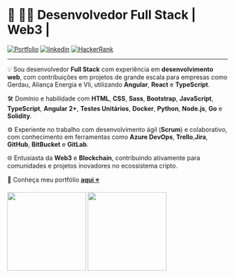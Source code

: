 # 🚀 🧑‍💻 Desenvolvedor Full Stack | Web3 |



[![Portfolio](https://img.shields.io/badge/Portfolio-%23000000.svg?style=for-the-badge&logo=firefox&logoColor=#FF7139)](https://dev-araujo.com.br/)
[![linkedin](https://img.shields.io/badge/LinkedIn-0077B5?style=for-the-badge&logo=linkedin&logoColor=white)](https://www.linkedin.com/in/araujocode/)
[![HackerRank](https://img.shields.io/badge/-Hackerrank⭐⭐⭐⭐-2EC866?style=for-the-badge&logo=HackerRank&logoColor=white)](https://www.hackerrank.com/araujo6_6)


---


💡 Sou desenvolvedor **Full Stack** com experiência em **desenvolvimento web**, com contribuições em projetos de grande escala para empresas como Gerdau, Aliança Energia e Vli, utilizando **Angular**, **React** e **TypeScript**.

🛠️ Domínio e habilidade com **HTML**, **CSS**, **Sass**, **Bootstrap**, **JavaScript**, **TypeScript**, **Angular 2+**, **Testes Unitários**, **Docker**, **Python**, **Node.js**, **Go** e **Solidity**.

⚙️ Experiente no trabalho com desenvolvimento ágil (**Scrum**) e colaborativo, com conhecimento em ferramentas como **Azure DevOps**, **Trello**,**Jira**, **GitHub**, **BitBucket** e **GitLab**.

🌐 Entusiasta da **Web3** e **Blockchain**, contribuindo ativamente para comunidades e projetos inovadores no ecossistema cripto.
 
🔗 Conheça meu portfólio [**aqui ⭐**](https://dev-araujo.com.br/)




<img height="180em" src="https://github-readme-stats.vercel.app/api/top-langs/?username=dev-araujo&layout=compact&langs_count=7&theme=transparent"/> 
<img height="180em" src="https://github-readme-stats.vercel.app/api?username=dev-araujo&show_icons=true&include_all_commits=true&count_private=true&rank_icon=github"/>
